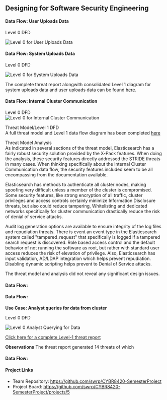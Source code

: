 ## Designing for Software Security Engineering
#### Data Flow: User Uploads Data
Level 0 DFD

![Level 0 for User Uploads Data](https://github.com/swrp/CYBR8420-SemesterProject/blob/BhawiniTripathi-TMT/Level0_DataFlow1.PNG)

#### Data Flow: System Uploads Data
Level 0 DFD

![Level 0 for System Uploads Data](https://github.com/swrp/CYBR8420-SemesterProject/blob/BhawiniTripathi-TMT/Level0_DataFlow2.PNG)

The complete threat report alongwith consolidated Level 1 diagram for system uploads data and user uploads data can be found [here](https://github.com/swrp/CYBR8420-SemesterProject/blob/BhawiniTripathi-TMT/UpdatingData.htm).

#### Data Flow: Internal Cluster Communication
Level 0 DFD  
![Level 0 for Internal Cluster Communication](https://github.com/swrp/CYBR8420-SemesterProject/blob/mark/Threat%20Models/InternalClusterCommunication_Level_0.PNG)  

Threat Model/Level 1 DFD  
A full threat model and Level 1 data flow diagram has been completed <a href = "https://swrp.github.io/CYBR8420-SemesterProject/InternalClusterCommunication_ThreatReport.htm">here </a>

Threat Model Analysis  
As indicated in several sections of the threat model, Elasticsearch has a fairly robust security solution provided by the X-Pack features.  When doing the analysis, these security features directly addressed the STRIDE threats in many cases.  When thinking specifically about the Internal Cluster Communication data flow, the security features included seem to be all encompassing from the documentation available.

Elasticsearch has methods to authenticate all cluster nodes, making spoofing very difficult unless a member of the cluster is compromised.  Some security features, like strong encryption of all traffic, cluster privileges and access controls certainly minimize Information Disclosure threats, but also could reduce tampering,  Whitelisting and dedicated networks specifically for cluster communication drastically reduce the risk of denial of service attacks. 

Audit log generation options are available to ensure integrity of the log files and repudiation threats.  There is event an event type in the Elasticsearch system called "tampered_request" that specifically is logged if a tampered search request is discovered.  Role based access control and the default behavior of not running the software as root, but rather with standard user access reduces the risk of elevation of privilege. Also, Elasticsearch has input validation, AD/LDAP integration which helps prevent repudiation. Disabling dynamic scripting helps prevent to Denial of Service attacks.

The threat model and analysis did not reveal any significant design issues.

#### Data Flow:


#### Data Flow:
**Use Case: Analyst queries for data from cluster**

Level 0 DFD

![Level 0 Analyst Querying for Data](https://github.com/swrp/CYBR8420-SemesterProject/blob/swrp-TMT/Threat%20Models/AnalystQueriesForFraudReports.png)

<a href = "https://swrp.github.io/CYBR8420-SemesterProject/AnalystQueriesForFraudReprts.htm"> Click here for a complete Level-1 threat report</a>

**Observations**
The threat report generated 14 threats of which 

#### Data Flow:

#### Project Links
* Team Repository: https://github.com/swrp/CYBR8420-SemesterProject
* Project Board: https://github.com/swrp/CYBR8420-SemesterProject/projects/5
